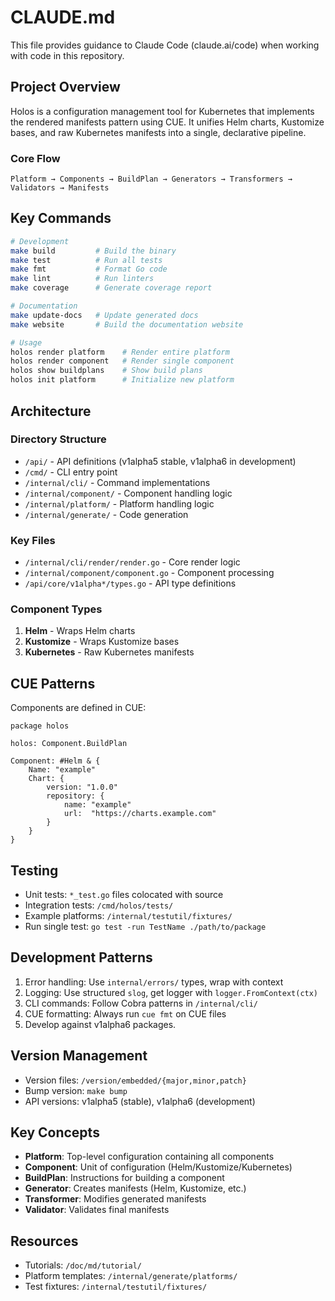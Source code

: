 # CLAUDE.md

This file provides guidance to Claude Code (claude.ai/code) when working with code in this repository.

## Project Overview

Holos is a configuration management tool for Kubernetes that implements the rendered manifests pattern using CUE. It unifies Helm charts, Kustomize bases, and raw Kubernetes manifests into a single, declarative pipeline.

### Core Flow
```
Platform → Components → BuildPlan → Generators → Transformers → Validators → Manifests
```

## Key Commands

```bash
# Development
make build         # Build the binary
make test          # Run all tests
make fmt           # Format Go code
make lint          # Run linters
make coverage      # Generate coverage report

# Documentation
make update-docs   # Update generated docs
make website       # Build the documentation website

# Usage
holos render platform    # Render entire platform
holos render component   # Render single component
holos show buildplans    # Show build plans
holos init platform      # Initialize new platform
```

## Architecture

### Directory Structure
- `/api/` - API definitions (v1alpha5 stable, v1alpha6 in development)
- `/cmd/` - CLI entry point
- `/internal/cli/` - Command implementations
- `/internal/component/` - Component handling logic
- `/internal/platform/` - Platform handling logic
- `/internal/generate/` - Code generation

### Key Files
- `/internal/cli/render/render.go` - Core render logic
- `/internal/component/component.go` - Component processing
- `/api/core/v1alpha*/types.go` - API type definitions

### Component Types
1. **Helm** - Wraps Helm charts
2. **Kustomize** - Wraps Kustomize bases  
3. **Kubernetes** - Raw Kubernetes manifests

## CUE Patterns

Components are defined in CUE:
```cue
package holos

holos: Component.BuildPlan

Component: #Helm & {
    Name: "example"
    Chart: {
        version: "1.0.0"
        repository: {
            name: "example"
            url:  "https://charts.example.com"
        }
    }
}
```

## Testing

- Unit tests: `*_test.go` files colocated with source
- Integration tests: `/cmd/holos/tests/`
- Example platforms: `/internal/testutil/fixtures/`
- Run single test: `go test -run TestName ./path/to/package`

## Development Patterns

1. Error handling: Use `internal/errors/` types, wrap with context
2. Logging: Use structured `slog`, get logger with `logger.FromContext(ctx)`
3. CLI commands: Follow Cobra patterns in `/internal/cli/`
4. CUE formatting: Always run `cue fmt` on CUE files
5. Develop against v1alpha6 packages.

## Version Management

- Version files: `/version/embedded/{major,minor,patch}`
- Bump version: `make bump`
- API versions: v1alpha5 (stable), v1alpha6 (development)

## Key Concepts

- **Platform**: Top-level configuration containing all components
- **Component**: Unit of configuration (Helm/Kustomize/Kubernetes)
- **BuildPlan**: Instructions for building a component
- **Generator**: Creates manifests (Helm, Kustomize, etc.)
- **Transformer**: Modifies generated manifests
- **Validator**: Validates final manifests

## Resources

- Tutorials: `/doc/md/tutorial/`
- Platform templates: `/internal/generate/platforms/`
- Test fixtures: `/internal/testutil/fixtures/`
